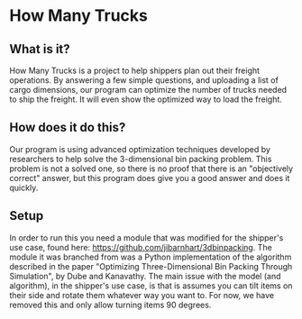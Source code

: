 # How Many Trucks

## What is it?

How Many Trucks is a project to help shippers plan out their freight operations. By answering a few simple questions, and uploading a list of cargo dimensions, our program can optimize the number of trucks needed to ship the freight. It will even show the optimized way to load the freight.

## How does it do this?

Our program is using advanced optimization techniques developed by researchers to help solve the 3-dimensional bin packing problem. This problem is not a solved one, so there is no proof that there is an "objectively correct" answer, but this program does give you a good answer and does it quickly.

## Setup

In order to run this you need a module that was modified for the shipper's use case, found here: https://github.com/jibarnhart/3dbinpacking. The module it was branched from was a Python implementation of the algorithm described in the paper "Optimizing Three-Dimensional Bin Packing Through Simulation", by Dube and Kanavathy. The main issue with the model (and algorithm), in the shipper's use case, is that is assumes you can tilt items on their side and rotate them whatever way you want to. For now, we have removed this and only allow turning items 90 degrees.

